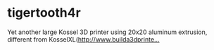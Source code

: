 # tigertooth4r
Yet another large Kossel 3D printer using 20x20 aluminum extrusion, different from KosselXL(http://www.builda3dprinte…
